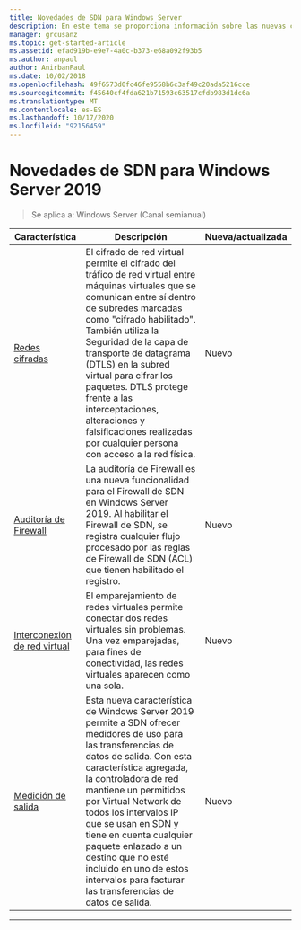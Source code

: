 ```yaml
---
title: Novedades de SDN para Windows Server
description: En este tema se proporciona información sobre las nuevas características de redes definidas por software para Windows Server 1709
manager: grcusanz
ms.topic: get-started-article
ms.assetid: efad919b-e9e7-4a0c-b373-e68a092f93b5
ms.author: anpaul
author: AnirbanPaul
ms.date: 10/02/2018
ms.openlocfilehash: 49f6573d0fc46fe9558b6c3af49c20ada5216cce
ms.sourcegitcommit: f45640cf4fda621b71593c63517cfdb983d1dc6a
ms.translationtype: MT
ms.contentlocale: es-ES
ms.lasthandoff: 10/17/2020
ms.locfileid: "92156459"
---
```

# <a name="whats-new-in-sdn-for-windows-server-2019"></a>Novedades de SDN para Windows Server 2019

>Se aplica a: Windows Server (Canal semianual)


|                         **Característica**                          |                                                                                                                                                                                         **Descripción**                                                                                                                                                                                         | **Nueva/actualizada** |
|--------------------------------------------------------------|-------------------------------------------------------------------------------------------------------------------------------------------------------------------------------------------------------------------------------------------------------------------------------------------------------------------------------------------------------------------------------------------------|-----------------|
| [Redes cifradas](vnet-encryption/sdn-vnet-encryption.md) | El cifrado de red virtual permite el cifrado del tráfico de red virtual entre máquinas virtuales que se comunican entre sí dentro de subredes marcadas como "cifrado habilitado". También utiliza la Seguridad de la capa de transporte de datagrama (DTLS) en la subred virtual para cifrar los paquetes. DTLS protege frente a las interceptaciones, alteraciones y falsificaciones realizadas por cualquier persona con acceso a la red física. |       Nuevo       |
|    [Auditoría de Firewall](security/sdn-firewall-auditing.md)    |                                                                                            La auditoría de Firewall es una nueva funcionalidad para el Firewall de SDN en Windows Server 2019. Al habilitar el Firewall de SDN, se registra cualquier flujo procesado por las reglas de Firewall de SDN (ACL) que tienen habilitado el registro.                                                                                            |       Nuevo       |
| [Interconexión de red virtual](vnet-peering/sdn-vnet-peering.md)  |                                                                                                                      El emparejamiento de redes virtuales permite conectar dos redes virtuales sin problemas. Una vez emparejadas, para fines de conectividad, las redes virtuales aparecen como una sola.                                                                                                                      |       Nuevo       |
|           [Medición de salida](manage/sdn-egress.md)            |                  Esta nueva característica de Windows Server 2019 permite a SDN ofrecer medidores de uso para las transferencias de datos de salida. Con esta característica agregada, la controladora de red mantiene un permitidos por Virtual Network de todos los intervalos IP que se usan en SDN y tiene en cuenta cualquier paquete enlazado a un destino que no esté incluido en uno de estos intervalos para facturar las transferencias de datos de salida.                   |       Nuevo       |

---



